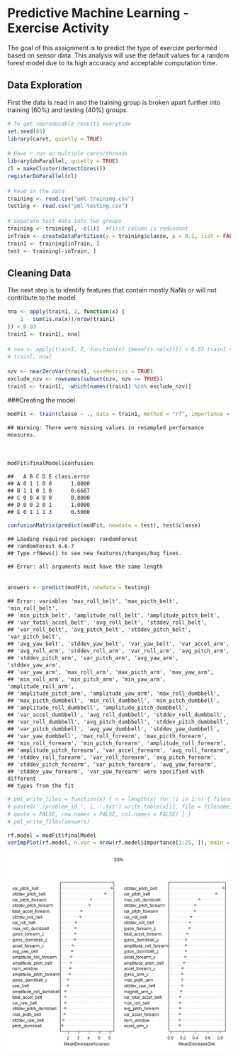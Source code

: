 Predictive Machine Learning - Exercise Activity
========================================================
The goal of this assignment is to predict the type of exercize performed based on sensor data.  This analysis will use the default values for a random forest model due to its high accuracy and acceptable computation time.  

## Data Exploration
First the data is read in and the training group is broken apart further into training (60%) and testing (40%) groups.


```r
# To get reproducable results everytime
set.seed(85)
library(caret, quietly = TRUE)

# Have r run on multiple cores/threads
library(doParallel, quietly = TRUE)
cl = makeCluster(detectCores())
registerDoParallel(cl)

# Read in the data
training <- read.csv("pml-training.csv")
testing <- read.csv("pml-testing.csv")

# Separate test data into two groups
training <- training[, -c(1)]  #First column is redundant
inTrain <- createDataPartition(y = training$classe, p = 0.1, list = FALSE)
train1 <- training[inTrain, ]
test <- training[-inTrain, ]
```


## Cleaning Data
The next step is to identify features that contain mostly NaNs or will not contribute to the model.  

```r
nna <- apply(train1, 2, function(x) {
    1 - sum(is.na(x))/nrow(train1)
}) > 0.03
train1 <- train1[, nna]

# nna <- apply(train1, 2, function(x) {mean(is.na(x))}) < 0.03 train1 <-
# train[, nna]

nzv <- nearZeroVar(train1, saveMetrics = TRUE)
exclude_nzv <- rownames(subset(nzv, nzv == TRUE))
train1 <- train1[, -which(names(train1) %in% exclude_nzv)]
```


###Creating the model

```r
modFit <- train(classe ~ ., data = train1, method = "rf", importance = TRUE)
```

```
## Warning: There were missing values in resampled performance measures.
```



```r


modFit$finalModel$confusion
```

```
##   A B C D E class.error
## A 0 1 1 0 0      1.0000
## B 1 1 0 1 0      0.6667
## C 0 0 4 0 0      0.0000
## D 0 0 2 0 1      1.0000
## E 0 1 1 1 3      0.5000
```

```r
confusionMatrix(predict(modFit, newdata = test), test$classe)
```

```
## Loading required package: randomForest
## randomForest 4.6-7
## Type rfNews() to see new features/changes/bug fixes.
```

```
## Error: all arguments must have the same length
```

```r

answers <- predict(modFit, newdata = testing)
```

```
## Error: variables 'max_roll_belt', 'max_picth_belt', 'min_roll_belt',
## 'min_pitch_belt', 'amplitude_roll_belt', 'amplitude_pitch_belt',
## 'var_total_accel_belt', 'avg_roll_belt', 'stddev_roll_belt',
## 'var_roll_belt', 'avg_pitch_belt', 'stddev_pitch_belt', 'var_pitch_belt',
## 'avg_yaw_belt', 'stddev_yaw_belt', 'var_yaw_belt', 'var_accel_arm',
## 'avg_roll_arm', 'stddev_roll_arm', 'var_roll_arm', 'avg_pitch_arm',
## 'stddev_pitch_arm', 'var_pitch_arm', 'avg_yaw_arm', 'stddev_yaw_arm',
## 'var_yaw_arm', 'max_roll_arm', 'max_picth_arm', 'max_yaw_arm',
## 'min_roll_arm', 'min_pitch_arm', 'min_yaw_arm', 'amplitude_roll_arm',
## 'amplitude_pitch_arm', 'amplitude_yaw_arm', 'max_roll_dumbbell',
## 'max_picth_dumbbell', 'min_roll_dumbbell', 'min_pitch_dumbbell',
## 'amplitude_roll_dumbbell', 'amplitude_pitch_dumbbell',
## 'var_accel_dumbbell', 'avg_roll_dumbbell', 'stddev_roll_dumbbell',
## 'var_roll_dumbbell', 'avg_pitch_dumbbell', 'stddev_pitch_dumbbell',
## 'var_pitch_dumbbell', 'avg_yaw_dumbbell', 'stddev_yaw_dumbbell',
## 'var_yaw_dumbbell', 'max_roll_forearm', 'max_picth_forearm',
## 'min_roll_forearm', 'min_pitch_forearm', 'amplitude_roll_forearm',
## 'amplitude_pitch_forearm', 'var_accel_forearm', 'avg_roll_forearm',
## 'stddev_roll_forearm', 'var_roll_forearm', 'avg_pitch_forearm',
## 'stddev_pitch_forearm', 'var_pitch_forearm', 'avg_yaw_forearm',
## 'stddev_yaw_forearm', 'var_yaw_forearm' were specified with different
## types from the fit
```

```r
# pml_write_files = function(x) { n = length(x) for (i in 1:n) { filename =
# paste0('./problem_id_', i, '.txt') write.table(x[i], file = filename,
# quote = FALSE, row.names = FALSE, col.names = FALSE) } }
# pml_write_files(answers)
```




```r
rf.model = modFit$finalModel
varImpPlot(rf.model, n.var = nrow(rf.model$importance[1:25, ]), main = "33hi")
```

![plot of chunk unnamed-chunk-5](figure/unnamed-chunk-5.png) 


